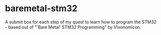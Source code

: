 # baremetal-stm32
A submit box for each step of my quest to learn how to program the STM32 - based out of "'Bare Metal' STM32 Programming" by Vivonomicon.
